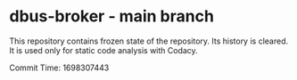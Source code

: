 # dbus-broker - main branch

This repository contains frozen state of the repository.
Its history is cleared. It is used only for static code
analysis with Codacy.

Commit Time: 1698307443